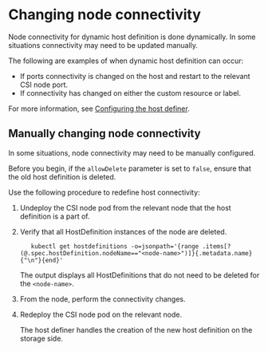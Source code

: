 # Changing node connectivity

Node connectivity for dynamic host definition is done dynamically. In some situations connectivity may need to be updated manually.

The following are examples of when dynamic host definition can occur:
- If ports connectivity is changed on the host and restart to the relevant CSI node port.
- If connectivity has changed on either the custom resource or label.

For more information, see [Configuring the host definer](../configuration/configuring_hostdefiner.md).

## Manually changing node connectivity

In some situations, node connectivity may need to be manually configured.

Before you begin, if the `allowDelete` parameter is set to `false`, ensure that the old host definition is deleted.

Use the following procedure to redefine host connectivity:

1. Undeploy the CSI node pod from the relevant node that the host definition is a part of.
2. Verify that all HostDefinition instances of the node are deleted.
     
          kubectl get hostdefinitions -o=jsonpath='{range .items[?(@.spec.hostDefinition.nodeName=="<node-name>")]}{.metadata.name}{"\n"}{end}'
     
     The output displays all HostDefinitions that do not need to be deleted for the `<node-name>`.

3. From the node, perform the connectivity changes.
4. Redeploy the CSI node pod on the relevant node.

     The host definer handles the creation of the new host definition on the storage side.


